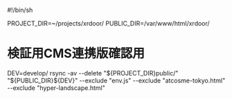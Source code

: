 #!/bin/sh

PROJECT_DIR=~/projects/xrdoor/
PUBLIC_DIR=/var/www/html/xrdoor/

# 検証用CMS連携版確認用
DEV=develop/
rsync -av --delete "${PROJECT_DIR}public/" "${PUBLIC_DIR}${DEV}" --exclude "env.js" --exclude "atcosme-tokyo.html" --exclude "hyper-landscape.html"
